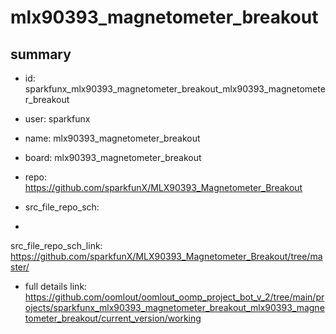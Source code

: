 # mlx90393_magnetometer_breakout
 
## summary 
* id: sparkfunx_mlx90393_magnetometer_breakout_mlx90393_magnetometer_breakout
* user: sparkfunx
* name: mlx90393_magnetometer_breakout
* board: mlx90393_magnetometer_breakout
* repo: https://github.com/sparkfunX/MLX90393_Magnetometer_Breakout



* src_file_repo_sch: 
*
 src_file_repo_sch_link: https://github.com/sparkfunX/MLX90393_Magnetometer_Breakout/tree/master/
* full details link: https://github.com/oomlout/oomlout_oomp_project_bot_v_2/tree/main/projects/sparkfunx_mlx90393_magnetometer_breakout_mlx90393_magnetometer_breakout/current_version/working  






